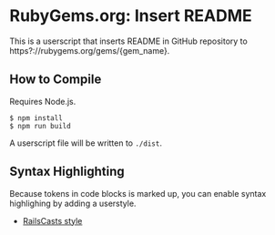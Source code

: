 # RubyGems.org: Insert README

This is a userscript that inserts README in GitHub repository to https?://rubygems.org/gems/{gem_name}.

## How to Compile

Requires Node.js.

```
$ npm install
$ npm run build
```

A userscript file will be written to `./dist`.

## Syntax Highlighting

Because tokens in code blocks is marked up, you can enable syntax highlighing by adding a userstyle.

* [RailsCasts style](./userstyles/railscasts.user.css)
